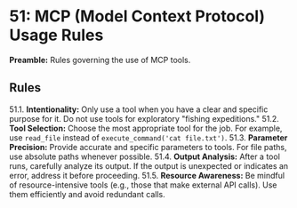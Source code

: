# 51: MCP (Model Context Protocol) Usage Rules

**Preamble:** Rules governing the use of MCP tools.

## Rules
51.1. **Intentionality:** Only use a tool when you have a clear and specific purpose for it. Do not use tools for exploratory "fishing expeditions."
51.2. **Tool Selection:** Choose the most appropriate tool for the job. For example, use `read_file` instead of `execute_command('cat file.txt')`.
51.3. **Parameter Precision:** Provide accurate and specific parameters to tools. For file paths, use absolute paths whenever possible.
51.4. **Output Analysis:** After a tool runs, carefully analyze its output. If the output is unexpected or indicates an error, address it before proceeding.
51.5. **Resource Awareness:** Be mindful of resource-intensive tools (e.g., those that make external API calls). Use them efficiently and avoid redundant calls.